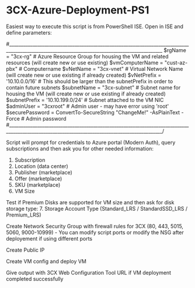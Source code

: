 # 3CX-Azure-Deployment-PS1

Easiest way to execute this script is from PowerShell ISE.
Open in ISE and define parameters:

#________________________________________________________________________________________________________________________________________________
$rgName 	    	= "3cx-rg"		  # Azure Resource Group for housing the VM and related resources (will create new or use existing)
$vmComputerName 	= "cust-az-pbx"	  # Computername
$vNetName	      = "3cx-vnet"	  # Virtual Network Name (will create new or use existing if already created)
$vNetPrefix	  	= '10.10.0.0/16'	  # This should be larger than the subnetPrefix in order to contain future subnets
$subnetName	  	= "3cx-subnet"      # Subnet name for housing the VM (will create new or use existing if already created)
$subnetPrefix  	= '10.10.199.0/24'  # Subnet attached to the VM NIC
$adminUser	  	= "3cxroot"		  # Admin user - may have error using 'root'
$securePassword 	= ConvertTo-SecureString "ChangeMe!" -AsPlainText -Force	# Admin password
#________________________________________________________________________________________________________________________________________________/

Script will prompt for credentials to Azure portal (Modern Auth), query subscriptions and then ask you for other needed information:
1. Subscription
2. Location (data center)
3. Publisher (marketplace)
4. Offer (marketplace)
5. SKU (marketplace)
6. VM Size

Test if Premium Disks are supported for VM size and then ask for disk storage type:
7. Storage Account Type (Standard_LRS / StandardSSD_LRS / Premium_LRS)

Create Network Security Group with firewall rules for 3CX (80, 443, 5015, 5060, 9000-10999) 
      - You can modify script ports or modify the NSG after deployement if using different ports
      
Create Public IP

Create VM config and deploy VM

Give output with 3CX Web Configuration Tool URL if VM deployment completed successfully
 
